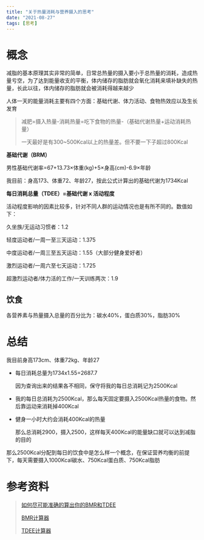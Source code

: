 ```yaml
---
title: "关于热量消耗与营养摄入的思考"
date: "2021-08-27"
tags: [思考]
---
```


# 概念

减脂的基本原理其实非常的简单，日常总热量的摄入要小于总热量的消耗，造成热量亏空，为了达到能量收支的平衡，体内储存的脂肪就会氧化消耗来填补缺失的热量，长此以往，体内储存的脂肪就会被消耗得越来越少

人体一天的能量消耗主要有四个方面：基础代谢、体力活动、食物热效应以及生长发育

> 减肥=摄入热量-消耗热量=吃下食物的热量-（基础代谢热量+运动消耗热量）
>
> 一天最好是有300~500Kcal以上的热量差。但不要一下子超过800Kcal

**基础代谢（BRM）**

男性基础代谢率=67+13.73×体重(kg)+5×身高(cm)-6.9×年龄

我目前：身高173、体重72、年龄27，按此公式计算出的基础代谢为1734Kcal

**每日消耗总量（TDEE）=基础代谢 x 活动程度**

活动程度影响的因素比较多，针对不同人群的运动情况也是有所不同的。数值如下：

久坐族/无运动习惯者：1.2

轻度运动者/一周一至三天运动：1.375

中度运动者/一周三至五天运动：1.55（大部分健身爱好者）

激烈运动者/一周六至七天运动：1.725

超激烈运动者/体力活的工作/一天训练两次：1.9

## 饮食

各营养素与热量摄入总量的百分比为：碳水40%，蛋白质30%，脂肪30%

# 总结

我目前身高173cm、体重72kg、年龄27

- 每日消耗总量为1734x1.55=2687.7

  因为查询出来的结果各不相同，保守将我的每日总消耗记为2500Kcal

- 我的每日总消耗为2500Kcal，那么每天固定要摄入2500Kcal热量的食物。然后靠运动来消耗掉400Kcal

- 健身一小时大约会消耗400Kcal的热量

  那么总消耗2900，摄入2500，这样每天400Kcal的能量缺口就可以达到减脂的目的

那么2500Kcal分配到每日的饮食中是怎么样一个概念，在保证营养均衡的前提下，每天需要摄入1000Kcal碳水、750Kcal蛋白质、750Kcal脂肪

# 参考资料

> [如何尽可能准确的算出你的BMR和TDEE](https://zhuanlan.zhihu.com/p/99655482)
>
> [BMR计算器](https://m.medsci.cn/scale/show.do?id=ff9b2285b4)
>
> [TDEE计算器](https://tdeecalculator.net/)


